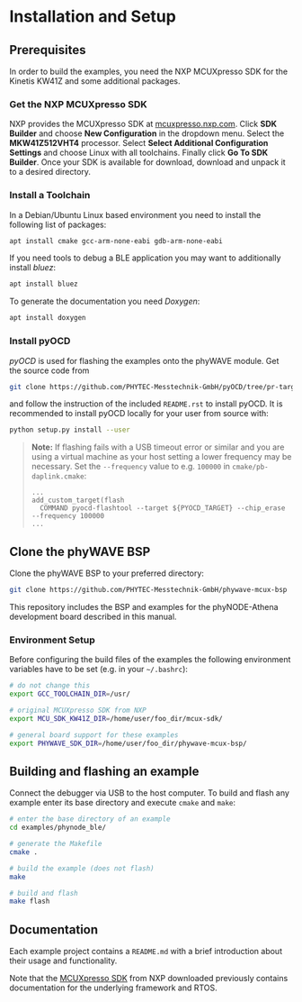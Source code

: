 # Installation and Setup

## Prerequisites
In order to build the examples, you need the NXP MCUXpresso SDK for the
Kinetis KW41Z and some additional packages.

### Get the NXP MCUXpresso SDK
NXP provides the MCUXpresso SDK at
[mcuxpresso.nxp.com](https://mcuxpresso.nxp.com). Click **SDK Builder** and
choose **New Configuration** in the dropdown menu. Select the **MKW41Z512VHT4**
processor. Select **Select Additional Configuration Settings** and choose Linux
with all toolchains. Finally click **Go To SDK Builder**. Once your SDK is
available for download, download and unpack it to a desired directory.

### Install a Toolchain
In a Debian/Ubuntu Linux based environment you need to install the following
list of packages:
```sh
apt install cmake gcc-arm-none-eabi gdb-arm-none-eabi
```
If you need tools to debug a BLE application you may want to additionally
install *bluez*:
```sh
apt install bluez
```
To generate the documentation you need *Doxygen*:
```sh
apt install doxygen
```

### Install pyOCD
*pyOCD* is used for flashing the examples onto the phyWAVE module. Get the
source code from
```sh
git clone https://github.com/PHYTEC-Messtechnik-GmbH/pyOCD/tree/pr-target-kw41z
```
and follow the instruction of the included `README.rst` to install pyOCD. It is
recommended to install pyOCD locally for your user from source with:
```sh
python setup.py install --user
```
> **Note:** If flashing fails with a USB timeout error or similar and you are
> using a virtual machine as your host setting a lower frequency may be
> necessary. Set the `--frequency` value to e.g. `100000` in
> `cmake/pb-daplink.cmake`:
> ```
> ...
> add_custom_target(flash
>   COMMAND pyocd-flashtool --target ${PYOCD_TARGET} --chip_erase --frequency 100000
> ...
> ```

## Clone the phyWAVE BSP
Clone the phyWAVE BSP to your preferred directory:
```sh
git clone https://github.com/PHYTEC-Messtechnik-GmbH/phywave-mcux-bsp
```
This repository includes the BSP and examples for the phyNODE-Athena development
board described in this manual.

### Environment Setup
Before configuring the build files of the examples the following environment
variables have to be set (e.g. in your `~/.bashrc`):
```sh
# do not change this
export GCC_TOOLCHAIN_DIR=/usr/

# original MCUXpresso SDK from NXP
export MCU_SDK_KW41Z_DIR=/home/user/foo_dir/mcux-sdk/

# general board support for these examples
export PHYWAVE_SDK_DIR=/home/user/foo_dir/phywave-mcux-bsp/
```

## Building and flashing an example
Connect the debugger via USB to the host computer. To build and flash any
example enter its base directory and execute `cmake` and `make`:
```sh
# enter the base directory of an example
cd examples/phynode_ble/

# generate the Makefile
cmake .

# build the example (does not flash)
make

# build and flash
make flash
```

## Documentation
Each example project contains a `README.md` with a brief introduction about
their usage and functionality.

Note that the [MCUXpresso SDK](https://mcuxpresso.nxp.com) from NXP downloaded
previously contains documentation for the underlying framework and RTOS.
